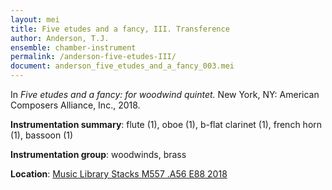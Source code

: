 ```yaml
---
layout: mei
title: Five etudes and a fancy, III. Transference
author: Anderson, T.J.
ensemble: chamber-instrument
permalink: /anderson-five-etudes-III/
document: anderson_five_etudes_and_a_fancy_003.mei
---
```


In *Five etudes and a fancy: for woodwind quintet.* New York, NY: American Composers Alliance, Inc., 2018.

**Instrumentation summary**: flute (1), oboe (1), b-flat clarinet (1), french horn (1), bassoon (1)

**Instrumentation group**: woodwinds, brass

**Location**: <a href="https://tufts-primo.hosted.exlibrisgroup.com/primo-explore/fulldisplay?docid=01TUN_ALMA21278567940003851&context=L&vid=01TUN&lang=en_US&search_scope=EVERYTHING&adaptor=Local%20Search%20Engine&isFrbr=true&tab=everything&query=any,contains,anderson%20five%20etudes%20and%20a%20fancy&offset=0" target="_blank">Music Library Stacks M557 .A56 E88 2018</a>
